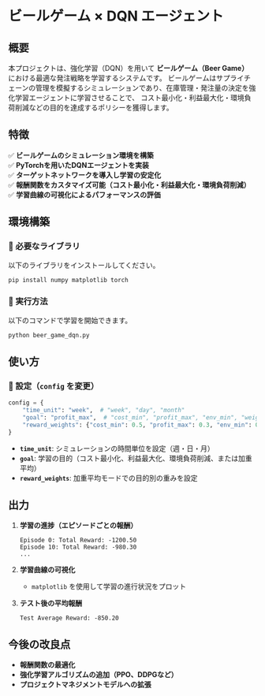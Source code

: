 # ビールゲーム × DQN エージェント

## 概要
本プロジェクトは、強化学習（DQN）を用いて **ビールゲーム（Beer Game）** における最適な発注戦略を学習するシステムです。
ビールゲームはサプライチェーンの管理を模擬するシミュレーションであり、在庫管理・発注量の決定を強化学習エージェントに学習させることで、
コスト最小化・利益最大化・環境負荷削減などの目的を達成するポリシーを獲得します。

## 特徴
✅ **ビールゲームのシミュレーション環境を構築**  
✅ **PyTorchを用いたDQNエージェントを実装**  
✅ **ターゲットネットワークを導入し学習の安定化**  
✅ **報酬関数をカスタマイズ可能（コスト最小化・利益最大化・環境負荷削減）**  
✅ **学習曲線の可視化によるパフォーマンスの評価**  

## 環境構築
### 🔹 必要なライブラリ
以下のライブラリをインストールしてください。
```bash
pip install numpy matplotlib torch
```

### 🔹 実行方法
以下のコマンドで学習を開始できます。
```bash
python beer_game_dqn.py
```

## 使い方
### 🔹 設定（`config` を変更）
```python
config = {
    "time_unit": "week",  # "week", "day", "month"
    "goal": "profit_max",  # "cost_min", "profit_max", "env_min", "weighted"
    "reward_weights": {"cost_min": 0.5, "profit_max": 0.3, "env_min": 0.2},
}
```

- **`time_unit`**: シミュレーションの時間単位を設定（週・日・月）
- **`goal`**: 学習の目的（コスト最小化、利益最大化、環境負荷削減、または加重平均）
- **`reward_weights`**: 加重平均モードでの目的別の重みを設定

## 出力
1. **学習の進捗（エピソードごとの報酬）**
   ```
   Episode 0: Total Reward: -1200.50
   Episode 10: Total Reward: -980.30
   ...
   ```
2. **学習曲線の可視化**
   - `matplotlib` を使用して学習の進行状況をプロット

3. **テスト後の平均報酬**
   ```
   Test Average Reward: -850.20
   ```

## 今後の改良点
- **報酬関数の最適化**
- **強化学習アルゴリズムの追加（PPO、DDPGなど）**
- **プロジェクトマネジメントモデルへの拡張**

